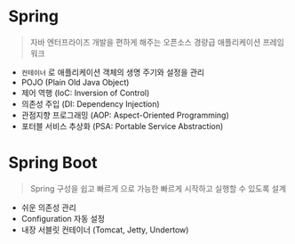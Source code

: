 # Spring

> 자바 엔터프라이즈 개발을 편하게 해주는 오픈소스 경량급 애플리케이션 프레임워크

- `컨테이너` 로 애플리케이션 객체의 생명 주기와 설정을 관리
- POJO (Plain Old Java Object)
- 제어 역행 (IoC: Inversion of Control)
- 의존성 주입 (DI: Dependency Injection)
- 관점지향 프로그래밍 (AOP: Aspect-Oriented Programming)
- 포터블 서비스 추상화 (PSA: Portable Service Abstraction)

# Spring Boot

> Spring 구성을 쉽고 빠르게 으로 가능한 빠르게 시작하고 실행할 수 있도록 설계

- 쉬운 의존성 관리
- Configuration 자동 설정
- 내장 서블릿 컨테이너 (Tomcat, Jetty, Undertow)